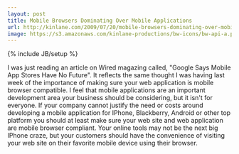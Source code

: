 ```yaml
---
layout: post
title: Mobile Browsers Dominating Over Mobile Applications
url: http://kinlane.com/2009/07/20/mobile-browsers-dominating-over-mobile-applications/
image: https://s3.amazonaws.com/kinlane-productions/bw-icons/bw-api-a.png
---
```

{% include JB/setup %}
I was just reading an article on Wired magazing called, "Google Says Mobile App Stores Have No Future". It reflects the same thought I was having last week of the importance of making sure your web application is mobile browser compatible.
I feel that mobile applications are an important development area your business should be considering, but it isn't for everyone.
If your company cannot justify the need or costs around developing a mobile application for IPhone, Blackberry, Android or other top platform you should at least make sure your web site and web application are mobile browser compliant.
Your online tools may not be the next big IPhone craze, but your customers should have the convenience of visiting your web site on their favorite mobile device using their browser.
